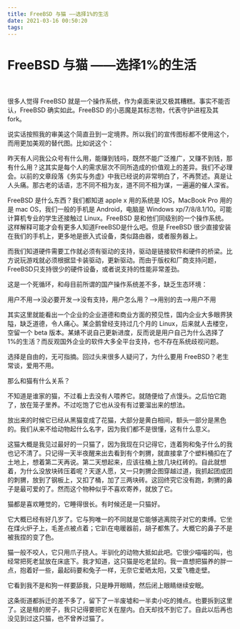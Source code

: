```yaml
---
title: FreeBSD 与猫 ——选择1%的生活
date: 2021-03-16 00:50:20
tags:
---
```

# FreeBSD 与猫 ——选择1%的生活
　　

很多人觉得 FreeBSD 就是一个操作系统，作为桌面来说又极其糟糕。事实不能否认，FreeBSD 确实如此。FreeBSD 的小恶魔是其标志物，代表守护进程及其 fork。

说实话按照我的审美这个简直丑到一定境界。所以我们的宣传图标都不使用这个，而用更加美观的替代图。比如说这个：

昨天有人问我公众号有什么用，能赚到钱吗，既然不能广泛推广，又赚不到钱，那有什么用？这其实是每个人的需求层次不同所造成的价值观上的差异。我们不必理会。以前的文章段落《务实与务虚》中我已经说的非常明白了，不再赘述。真是让人头痛。那古老的话语，志不同不相为友，道不同不相为谋，一遍遍的催人深省。

FreeBSD 是什么东西？我们都知道 apple x 用的系统是 IOS，MacBook Pro 用的是 mac OS，我们一般的手机是 Android，电脑是 Windows xp/7/8/8.1/10。可能计算机专业的学生还接触过 Linux。FreeBSD 是和他们同级别的一个操作系统。这样解释可能才会有更多人知道FreeBSD是什么吧。但是 FreeBSD 很少直接安装在我们的手机上，更多地是嵌入式设备，类似路由器，或者服务器上。

而我们知道硬件需要工作就必须有驱动的支持，驱动是链接软件和硬件的桥梁。比方说玩游戏就必须根据显卡装驱动，更新驱动。而由于版权和厂商支持问题，FreeBSD只支持很少的硬件设备，或者说支持的性能非常差劲。

这是一个死循环，和母目前所谓的国产操作系统差不多，缺乏生态环境：

用户不用——>没必要开发——>没有支持，用户怎么用？——>用别的去——>用户不用

其实这里就能看出一个企业的企业道德和商业方面的预见性，国内企业大多眼界狭隘，缺乏道德，令人痛心。某企鹅曾经支持过几个月的 Linux，后来就人去楼空，空留一个 beta 版本。某婊不说自己更新进度，反而说是用户自己为什么选择了1%的生活？而反观国外企业的软件大多全平台支持，也不存在系统歧视问题。

选择是自由的，无可指摘。回过头来很多人疑问了，为什么要用 FreeBSD？老生常谈，爱用不用。

那么和猫有什么关系？

不知道是谁家的猫，不过看上去没有人喂养它。就随便给了点馒头。之后怕它跑了，放在笼子里养。不过吃饱了它也从没有有过要溜出来的想法。

放出来的时候它已经从黑猫变成了花猫，大部分是黄白相间，额头一部分是黑色的。我们从来不给动物起什么名字，因为我们都不是很懂，这有什么意义。

这猫大概是我见过最好的一只猫了，因为我现在只记得它，连着狗和兔子什么的我也记不清了。只记得一天半夜醒来出去看到有个刺猬，就直接拿了个塑料桶扣在了土地上，想着第二天再说。第二天想起来，应该往桶上放几块红砖的。自此就想着，为什么没放块砖压着呢？天遂人愿，又一只刺猬企图穿越过道，我抓起团成团的刺猬，放到了钢板上，又扣了桶，加了三两块砖。这回终究它没有跑，刺猬的鼻子是最可爱的了。然而这个物种似乎不喜欢寄养，就放了它。

猫都是喜欢睡觉的，它睡得很长。有时候还是一只猫好。

它大概已经有好几岁了。它与狗唯一的不同就是它能够逃离院子对它的束缚。它坐在煤火炉子上，毛差点被点着；它趴在电暖器前，胡子都焦了。大概它的鼻子不是被我捏的变了色。

猫一般不咬人，它只用爪子挠人。半驯化的动物大抵如此吧。它很少喵喵的叫，也经常把死老鼠放在床底下。我才知道，这只猫是吃老鼠的。我一直想把猫养的胖一点，抱着好一些，最起码要和兔子一样，无奈它爱晒太阳，又爱飞檐走壁。

它看到我不是和狗一样要舔我，只是睁开眼睛，然后闭上眼睛继续安眠。

这条街道都拆迁的差不多了，留下了一半废墟和一半卖小吃的摊点。也要拆到这里了。这是租的房子，我只记得要把它关在屋内。白天却找不到它了。自此以后再也没见到过这只猫，也不曾养过猫了。
